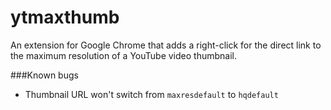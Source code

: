 # ytmaxthumb
An extension for Google Chrome that adds a right-click for the direct link to the maximum resolution of a YouTube video thumbnail.

###Known bugs
- Thumbnail URL won't switch from `maxresdefault` to `hqdefault`
